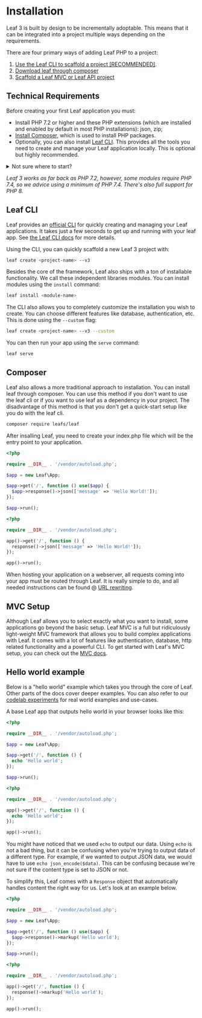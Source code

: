 # Installation

<!-- markdownlint-disable no-inline-html -->

<script setup>
import VideoDocs from '/@theme/components/VideoDocs.vue'
</script>

Leaf 3 is built by design to be incrementally adoptable. This means that it can be integrated into a project multiple ways depending on the requirements.

There are four primary ways of adding Leaf PHP to a project:

1. [Use the Leaf CLI to scaffold a project [RECOMMENDED]](#leaf-cli).
2. [Download leaf through composer](#composer)
3. [Scaffold a Leaf MVC or Leaf API project](#mvc-setup)

## Technical Requirements

Before creating your first Leaf application you must:

- Install PHP 7.2 or higher and these PHP extensions (which are installed and enabled by default in most PHP installations): json, zip;
- [Install Composer](https://getcomposer.org/download/), which is used to install PHP packages.
- Optionally, you can also install [Leaf CLI](/docs/cli/). This provides all the tools you need to create and manage your Leaf application locally. This is optional but highly recommended.

<details>
<summary>Not sure where to start?</summary>

- Laravel released an amazing tool called [Laravel Herd](https://herd.laravel.com/) that provides a quick and easy way to set up a local PHP development environment for Mac. It's a great way to get started with PHP and Leaf.

- On Windows and Mac, you can use [Xampp](https://www.apachefriends.org/), which is a free and open-source cross-platform web server solution stack package developed by Apache Friends, consisting mainly of the Apache HTTP Server, MariaDB database, and interpreters for scripts written in the PHP and Perl programming languages.

</details>

*Leaf 3 works as far back as PHP 7.2, however, some modules require PHP 7.4, so we advice using a minimum of PHP 7.4. There's also full support for PHP 8.*

## Leaf CLI

<VideoDocs
  subject="Watch the leaf 3 installation walkthrough"
  description="You can take a look at our leaf cli setup walkthrough on youtube."
  link="https://www.youtube.com/embed/PuOk5xqTIsA"
/>

Leaf provides an [official CLI](https://github.com/leafsphp/cli) for quickly creating and managing your Leaf applications. It takes just a few seconds to get up and running with your leaf app. See [the Leaf CLI docs](/docs/cli/) for more details.

Using the CLI, you can quickly scaffold a new Leaf 3 project with:

```bash
leaf create <project-name> --v3
```

Besides the core of the framework, Leaf also ships with a ton of installable functionality. We call these independent libraries modules. You can install modules using the `install` command:

```bash
leaf install <module-name>
```

The CLI also allows you to completely customize the installation you wish to create. You can choose different features like database, authentication, etc. This is done using the `--custom` flag:

```bash
leaf create <project-name> --v3 --custom
```

You can then run your app using the `serve` command:

```bash
leaf serve
```

## Composer

<!-- <VideoDocs
  subject="Watch the composer setup on youtube"
  description="Learn how to set up a leaf app with composer."
  link="https://www.youtube.com/watch?v=t-pNURSTOKw"
/> -->

Leaf also allows a more traditional approach to installation. You can install leaf through composer. You can use this method if you don't want to use the leaf cli or if you want to use leaf as a dependency in your project. The disadvantage of this method is that you don't get a quick-start setup like you do with the leaf cli.

```bash
composer require leafs/leaf
```

After insalling Leaf, you need to create your index.php file which will be the entry point to your application.

<div class="class-mode">

```php
<?php

require __DIR__ . '/vendor/autoload.php';

$app = new Leaf\App;

$app->get('/', function () use($app) {
  $app->response()->json(['message' => 'Hello World!']);
});

$app->run();
```

</div>

<div class="functional-mode">

```php
<?php

require __DIR__ . '/vendor/autoload.php';

app()->get('/', function () {
  response()->json(['message' => 'Hello World!']);
});

app()->run();
```

</div>

When hosting your application on a webserver, all requests coming into your app must be routed through Leaf. It is really simple to do, and all needed instructions can be found @ [URL rewriting](/docs/introduction/url-rewriting.html).

## MVC Setup

Although Leaf allows you to select exactly what you want to install, some applications go beyond the basic setup. Leaf MVC is a full but ridiculously light-weight MVC framework that allows you to build complex applications with Leaf. It comes with a lot of features like authentication, database, http related functionality and a powerful CLI. To get started with Leaf's MVC setup, you can check out the [MVC docs](/docs/mvc/).

## Hello world example

Below is a "hello world" example which takes you through the core of Leaf. Other parts of the docs cover deeper examples. You can also refer to our [codelab experiments](/codelabs/) for real world examples and use-cases.

A base Leaf app that outputs hello world in your browser looks like this:

<div class="class-mode">

```php
<?php

require __DIR__ . '/vendor/autoload.php';

$app = new Leaf\App;

$app->get('/', function () {
  echo 'Hello world';
});

$app->run();
```

</div>

<div class="functional-mode">

```php
<?php

require __DIR__ . '/vendor/autoload.php';

app()->get('/', function () {
  echo 'Hello world';
});

app()->run();
```

</div>

You might have noticed that we used `echo` to output our data. Using `echo` is not a bad thing, but it can be confusing when you're trying to output data of a different type. For example, if we wanted to output JSON data, we would have to use `echo json_encode($data)`. This can be confusing because we're not sure if the content type is set to JSON or not.

To simplify this, Leaf comes with a `Response` object that automatically handles content the right way for us. Let's look at an example below.

<div class="class-mode">

```php
<?php

require __DIR__ . '/vendor/autoload.php';

$app = new Leaf\App;

$app->get('/', function () use($app) {
  $app->response()->markup('Hello world');
});

$app->run();
```

</div>
<div class="functional-mode">

```php
<?php

require __DIR__ . '/vendor/autoload.php';

app()->get('/', function () {
  response()->markup('Hello world');
});

app()->run();
```

</div>
